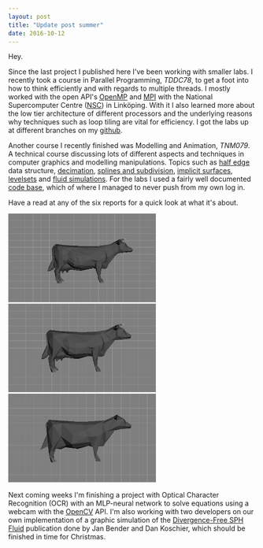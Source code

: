 ```yaml
---
layout: post
title: "Update post summer"
date: 2016-10-12
---
```


Hey.

Since the last project I published here I've been working with smaller labs. I recently took a course in Parallel Programming, <em>TDDC78</em>, to get a foot into how to think efficiently and with regards to multiple threads. I mostly worked with the open API's [OpenMP](http://openmp.org/wp/) and [MPI](https://www.open-mpi.org/) with the National Supercomputer Centre ([NSC](https://www.nsc.liu.se/)) in Linköping. With it I also learned more about the low tier architecture of different processors and the underlying reasons why techniques such as loop tiling are vital for efficiency.
I got the labs up at different branches on my [github](https://github.com/jonathanbosson/TDDC78).

Another course I recently finished was Modelling and Animation, <em>TNM079</em>. A technical course discussing lots of different aspects and techniques in computer graphics and modelling manipulations. Topics such as [half edge](/reports/lab1_jonbo665) data structure, [decimation](/reports/lab2_jonbo665), [splines and subdivision](/reports/lab3_jonbo665), [implicit surfaces](/reports/lab4_jonbo665), [levelsets](/reports/lab5_jonbo665) and [fluid simulations](/reports/lab6_jonbo665). 
For the labs I used a fairly well documented [code base](https://github.com/jonathanbosson/TNM079), which of where I managed to never push from my own log in.

Have a read at any of the six reports for a quick look at what it's about.

<img width="300" height="180" src="/images/tnm079_cow_994.PNG">
<img width="300" height="180" src="/images/tnm079_cow_532.PNG">
<img width="300" height="180" src="/images/tnm079_cow_248.PNG">

Next coming weeks I'm finishing a project with Optical Character Recognition (OCR) with an MLP-neural network to solve equations using a webcam with the [OpenCV](http://opencv.org/) API. I'm also working with two developers on our own implementation of a graphic simulation of the [Divergence-Free SPH Fluid](https://animation.rwth-aachen.de/media/papers/2016-TVCG-ViscousDFSPH.pdf) publication done by Jan Bender and Dan Koschier, which should be finished in time for Christmas.